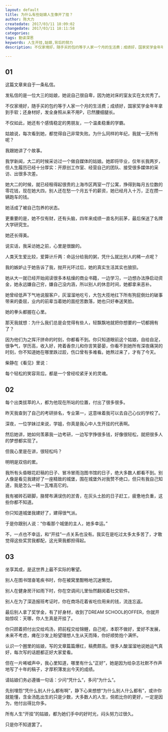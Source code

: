 ```yaml
---
layout: default
title: 为什么有些姑娘人生像开了挂？
author: 陈大力
createdate: 2017/03/11 18:09:02
changedate: 2017/03/11 18:11:58
categories:
tags: 勤读深思
keywords: 人生开挂,姑娘,背后的努力
description: 不仅家境好，随手买的包约等于人家一个月的生活费；成绩好，国家奖学金年年拿到手软；还身材好，发全身照从来不用P，已然腰细腿长

---
```


## 01

这篇文章来自于一条私信。

发私信的是一位大三的姑娘，她说自己很自卑，因为她对床的室友实在太优秀了。

不仅家境好，随手买的包约等于人家一个月的生活费；成绩好，国家奖学金年年拿到手软；还身材好，发全身照从来不用P，已然腰细腿长。

不仅如此，她还有个感情稳定的男朋友，一个温柔稳重的学霸。

姑娘说，每次看到她，都觉得自己非常失败。为什么同样的年纪，我就一无所有呢？

我跟她讲了个故事。

我学新闻，大二的时候采访过一个做自媒体的姑娘。她即将毕业，仅年长我两岁，但人生履历已经十分厚实：开原创工作室、经营自己的团队、接受很多媒体的采访、出很多次差。

她大二的时候，就已经租得起很贵的上海市区两室一厅公寓，挣得到每月五位数的零花钱，现在她大四，别人还在愁一个月五千的薪资，她已经月入十万，正在攒一辆跑车的钱。

她活成了被自己包养的状态。

更重要的是，她不仅有财，还有头脑，四年来成绩一直名列前茅，最后保送了名牌大学研究生。

她还长得美。

说实话，我采访她之前，心里是很酸的。


人类天生爱比较，爱算计斤两：命运分给我的粥，凭什么就比别人的稀一点呢？

我的嫉妒止于她告诉了我，抛开光环过后，她的真实生活其实也狼狈。

她从大一就已经开始阅读很多本枯燥的商业书籍，一边学习，一边想办法挣启动资金，她永远嫌自己穷，嫌自己没内涵，所以别人的休息时间，她都拿来恶补。

她曾经低声下气地说服客户，灰溜溜地吃亏，大包大揽地扛下所有狗屁倒灶的破事带来的委屈，业内的前辈当着她的面挖苦数落，她也只好奉送笑脸。

她的拳头都握在心里。



那天我就想：为什么我们总是会觉得有些人，轻飘飘地就把你想要的一切都拥有了？

因为他们为之挥汗拼命的时刻，你都看不到。你只知道眼前这个姑娘，自给自足，很争气，学历高，收入好，挎着香奈儿和你言笑晏晏，你看不到她所有深夜痛哭的时刻，你不知道她在哪里跌过跤，伤口曾有多难看。她熬过来了，才有了今天。

柴静在《看见》里说：

每个轻松的笑容背后，都是一个曾经咬紧牙关的灵魂。

## 02

每个出类拔萃的人，都为他现在所站的位置，付出了很多很多。

昨天我查到了自己的考研排名，专业第一，这意味着我可以去自己心仪的学校了。

深夜，一位学妹过来说，学姐，你真是我心中人生开挂的代表啊。

然后她讲，她如何羡慕我一边考研，一边写字挣很多钱，好像很轻松，就把很多人的梦想都实现了。

但我心里是在讲，很轻松吗？

明明是双倍的累。



我所有头昏眼花赶稿的日子、冒冷冒雨泡图书馆的日子，绝大多数人都看不到。别人像是看见我建好了一座精致的城堡，围在城堡外对我赞不绝口，但只有我自己知道，我是怎么一砖一瓦堆高它的。

我有被砖石砸脚，胳臂布满误伤的淤青，在灰头土脸的日子赶工，疲惫地负重，这些你都不知道。

你只知道城堡我建好了，建得很气派。

于是你跟别人说：“你看那个城堡的主人，她多幸运。”

不，一点也不幸运，和“开挂”一点关系也没有。我实在是吃过太多太多苦了，才敢觉得这些奖赏我都配，这光荣我都担得起。

## 03

坐享其成，是这世界上最不实际的奢望。

别人在图书馆奋笔疾书时，你在被窝里酣畅地沉迷懒觉。

别人在健身房汗如雨下时，你在空调间儿里怡然翻阅着社交软件。

别人在为了深造报班考证时，你在商场花着省吃俭用来的钱，流连忘返。

最后别人拿了奖学金，有了好身材，收到了DREAM SCHOOL的OFFER，你就开始惊叹：天哪，你人生真是开挂了。

你只顾着把付出交给鸡汤，把前程交给锦鲤，自己呢，本职不做好，爱好不发展，未来不考虑，瘫在沙发上盼望理想人生从天而降，你好顺势抱个满怀。

认识一个圈里的姑娘，写的文章篇篇爆红，稿费颇高。很多人酸溜溜地说她运气真好，每次写的话题都正好大家爱看。

但在一片唏嘘声中，我心里知道，哪里有什么“正好”，她是因为给杂志社默不作声地写了十年的稿子，才厚积薄发出今天的成绩。

请姑娘们务必遵循一句话：少问“凭什么”，多问“为什么”。

先别埋怨“凭什么别人什么都有啊”，静下心来想想“为什么别人什么都有”，或许你就能懂，含金汤匙出生的只是少数，大多数人的人生，倘若比你的更好，一定是因为，他付出得比你多。

所有人生“开挂”的姑娘，都为她们手中的好时光，闷头努力过很久。

只是你不知道罢了。
